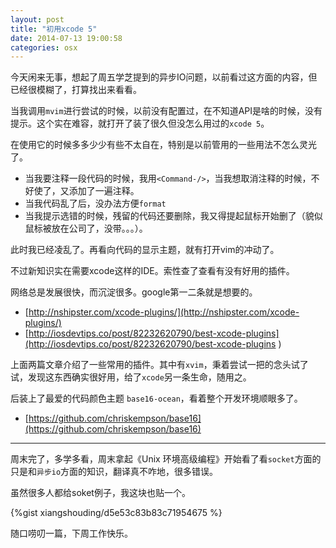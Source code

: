 ```yaml
---
layout: post
title: "初用xcode 5"
date: 2014-07-13 19:00:58 
categories: osx
---
```


今天闲来无事，想起了周五学芝提到的异步IO问题，以前看过这方面的内容，但已经很模糊了，打算找出来看看。

当我调用`mvim`进行尝试的时候，以前没有配置过，在不知道API是啥的时候，没有提示。这个实在难容，就打开了装了很久但没怎么用过的`xcode 5`。

在使用它的时候多多少少有些不太自在，特别是以前管用的一些用法不怎么灵光了。

- 当我要注释一段代码的时候，我用`<Command-/>`，当我想取消注释的时候，不好使了，又添加了一遍注释。
- 当我代码乱了后，没办法方便`format`
- 当我提示选错的时候，残留的代码还要删除，我又得提起鼠标开始删了（貌似鼠标被放在公司了，没带。。。）。

此时我已经凌乱了。再看向代码的显示主题，就有打开vim的冲动了。

不过新知识实在需要xcode这样的IDE。索性查了查看有没有好用的插件。

网络总是发展很快，而沉淀很多。google第一二条就是想要的。

- [http://nshipster.com/xcode-plugins/](http://nshipster.com/xcode-plugins/)
- [http://iosdevtips.co/post/82232620790/best-xcode-plugins](http://iosdevtips.co/post/82232620790/best-xcode-plugins
)

上面两篇文章介绍了一些常用的插件。其中有`xvim`，秉着尝试一把的念头试了试，发现这东西确实很好用，给了`xcode`另一条生命，随用之。

后装上了最爱的代码颜色主题 `base16-ocean`，看着整个开发环境顺眼多了。

- [https://github.com/chriskempson/base16](https://github.com/chriskempson/base16)

-----

周末完了，多学多看，周末拿起《Unix 环境高级编程》开始看了看`socket`方面的只是和`异步io`方面的知识，翻译真不咋地，很多错误。

虽然很多人都给soket例子，我这块也贴一个。

{%gist xiangshouding/d5e53c83b83c71954675 %}

随口唠叨一篇，下周工作快乐。
